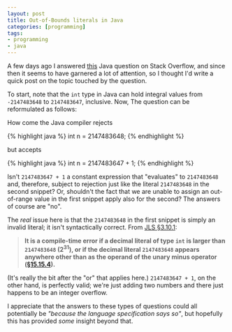 ```yaml
---
layout: post
title: Out-of-Bounds literals in Java
categories: [programming]
tags:
- programming
- java
---
```


A few days ago I answered [this](http://stackoverflow.com/questions/24676375) Java question on Stack Overflow, and since then it seems to have garnered a lot of attention, so I thought I'd write a quick post on the topic touched by the question.

To start, note that the `int` type in Java can hold integral values from `-2147483648` to `2147483647`, inclusive. Now, The question can be reformulated as follows:

How come the Java compiler rejects

{% highlight java %}
int n = 2147483648;
{% endhighlight %}

but accepts

{% highlight java %}
int n = 2147483647 + 1;
{% endhighlight %}

Isn't `2147483647 + 1` a constant expression that "evaluates" to `2147483648` and, therefore, subject to rejection just like the literal `2147483648` in the second snippet? Or, shouldn't the fact that we are unable to assign an out-of-range value in the first snippet apply also for the second? The answers of course are "no".

The *real* issue here is that the `2147483648` in the first snippet is simply an invalid literal; it isn't syntactically correct. From [JLS §3.10.1](http://docs.oracle.com/javase/specs/jls/se8/html/jls-3.html#jls-3.10.1):

> **It is a compile-time error if a decimal literal of type `int` is larger than `2147483648` (2<sup>31</sup>), or if the decimal literal `2147483648` appears anywhere other than as the operand of the unary minus operator ([§15.15.4](http://docs.oracle.com/javase/specs/jls/se8/html/jls-15.html#jls-15.15.4)).**

(It's really the bit after the "or" that applies here.) `2147483647 + 1`, on the other hand, is perfectly valid; we're just adding two numbers and there just happens to be an integer overflow.

I appreciate that the answers to these types of questions could all potentially be *"because the language specification says so"*, but hopefully this has provided *some* insight beyond that.


